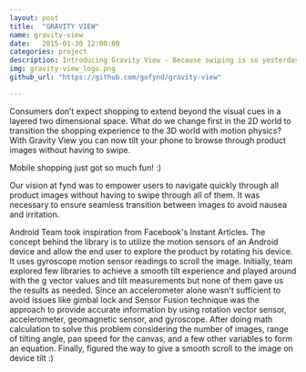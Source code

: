 ```yaml
---
layout: post
title:  "GRAVITY VIEW"
name: gravity-view
date:   2015-01-30 12:00:00
categories: project
description: Introducing Gravity View - Because swiping is so yesterday!
img: gravity-view_logo.png
github_url: "https://github.com/gofynd/gravity-view"

---
```

<p>
Consumers don’t expect shopping to extend beyond the visual cues in a layered two dimensional space. What do we change first in the 2D world to transition the shopping experience to the 3D world with motion physics? With Gravity View you can now tilt your phone to browse through product images without having to swipe.
</p>

<p>
Mobile shopping just got so much fun! :) 
</p>
 
<p>
Our vision at fynd was to empower users to navigate quickly through all product images without having to swipe through all of them. It was necessary to ensure seamless transition between images to avoid nausea and irritation.
</p>
<p>
Android Team took inspiration from Facebook's Instant Articles. The concept behind the library is to utilize the motion sensors of an Android device and allow the end user to explore the product by rotating his device. It uses gyroscope motion sensor readings to scroll the image. Initially, team explored few libraries to achieve a smooth tilt experience and played around with the g vector values and tilt measurements but none of them gave us the results as needed. Since an accelerometer alone wasn't sufficient to avoid issues like gimbal lock and Sensor Fusion technique was the approach to provide accurate information by using rotation vector sensor, accelerometer, geomagnetic sensor, and gyroscope. After doing math calculation to solve this problem considering the number of images, range of tilting angle, pan speed for the canvas, and a few other variables to form an equation. Finally, figured the way to give a smooth scroll to the image on device tilt :)
</p>






